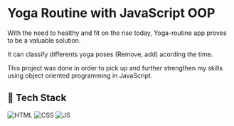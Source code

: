 # Yoga Routine with JavaScript OOP

With the need to healthy and fit on the rise today, Yoga-routine app proves to be a valuable solution.

It can classify  differents yoga poses (Remove, add) acording the time.

This project was  done in order to pick up and further strengthen my skills using object oriented programming in JavaScript.


  
## 📌 Tech Stack
![HTML](https://img.shields.io/badge/html5%20-%23E34F26.svg?&style=for-the-badge&logo=html5&logoColor=white)
![CSS](https://img.shields.io/badge/css3%20-%231572B6.svg?&style=for-the-badge&logo=css3&logoColor=white)
![JS](https://img.shields.io/badge/javascript%20-%23323330.svg?&style=for-the-badge&logo=javascript&logoColor=%23F7DF1E)
